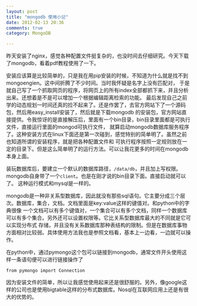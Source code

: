 ```yaml
---
layout: post
title: "mongodb 使用小记"
date: 2012-02-13 20:36
comments: true
category: MongoDB

---
```


昨天安装了nginx，感觉各种配置文件挺复杂的，也没时间去仔细研究。今天下载了mongodb，看着pdf教程使用了一下。

安装应该算是比较简单的，只是我在用pip安装的时候，不知道为什么就是找不到mongoengien。这中间折腾了不少时间。<!--more-->当时我怀疑是名字上没有匹配对，
于是就自己写了一个抓取网页的程序，将网页上的所有index全部都抓下来，并且分析出来。还想着是不是可以增加一个根据编辑距离检索的功能。
最后发现自己之前学的动态规划一时间还真的捡不起来了。还是作罢了，去官方网站下了一个源码包，然后用easy_install安装了，然后就是下载mongodb
的安装包，官方网站直接提供。令我惊讶的是直接解压后，里面有一个bin目录，bin目录里面都是可执行文件，直接运行里面的mongod可执行文件，
就算启动mongodb数据库服务程序了。这种安装方式在linux下面还是第一次碰到，感觉特别的简单明了。虽然之前也知道所谓的安装程序，就是把各种配置文件和
可执行程序按照一定规则放在一定的目录下。但是这么简单明了的运行方法。可以让我花更多的时间在mongodb本身上面。

装玩数据库后，要建立一个默认的数据库路径，`/data/db`，并且加上写权限。mongodb自身带了一个`client`。也是在刚才说的bin目录下面。直接启动就可以了。
这种运行模式和mysql是一样的。

mongodb是一种非关系型数据库，因此就没有那些sql语句。它主要分成三个层次。数据库，集合，文档。文档里面是key:value这样的键值对。和python中的字典很像
一个文档可以有多个键值对，一个集合可以有多个文档，同样一个数据库可以有多个集合。另外还可以设置权限等。它比关系型数据库最大的不同就是它可以实现分布式
存储，并且没有关系数据库那种表结构的限制。但是在数据库事物方面相对比较弱。具体使用方法我也是参照文档看，基本上一边看，一边就可以操作。

在python中，通过pymongo这个包可以链接到mongodb，通常文件开头使用这样一条语句便可以进行链接操作了

    from pymongo import Connection

因为安装文件的简单，所以让我感觉使用起来还是很舒服的。另外，像google这样的公司也是使用bigtable这样的分布式数据库。Nosql在互联网应用上还是有很大的优势的。
